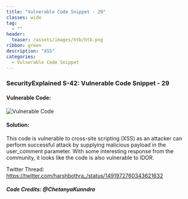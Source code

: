 ```yaml
---
title: "Vulnerable Code Snippet - 29"
classes: wide
tag: 
  - ""
header:
  teaser: /assets/images/htb/htb.png
ribbon: green
description: "XSS"
categories:
  - Vulnerable Code Snippet
---
```

### SecurityExplained S-42: Vulnerable Code Snippet - 29

#### Vulnerable Code: 

![Vulnerable Code](https://raw.githubusercontent.com/harsh-bothra/SecurityExplained/main/media/code-29.jpg)


#### Solution: 


This code is vulnerable to cross-site scripting (XSS) as an attacker can perform successful attack by supplying malicious payload in the user_comment parameter. With some interesting response from the community, it looks like the code is also vulnerable to IDOR.



Twitter Thread: https://twitter.com/harshbothra_/status/1491972760343621632

##### Code Credits: @ChetanyaKunndra
 
